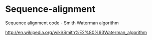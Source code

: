 # Sequence-alignment

Sequence alignment code - Smith Waterman algorithm

http://en.wikipedia.org/wiki/Smith%E2%80%93Waterman_algorithm
